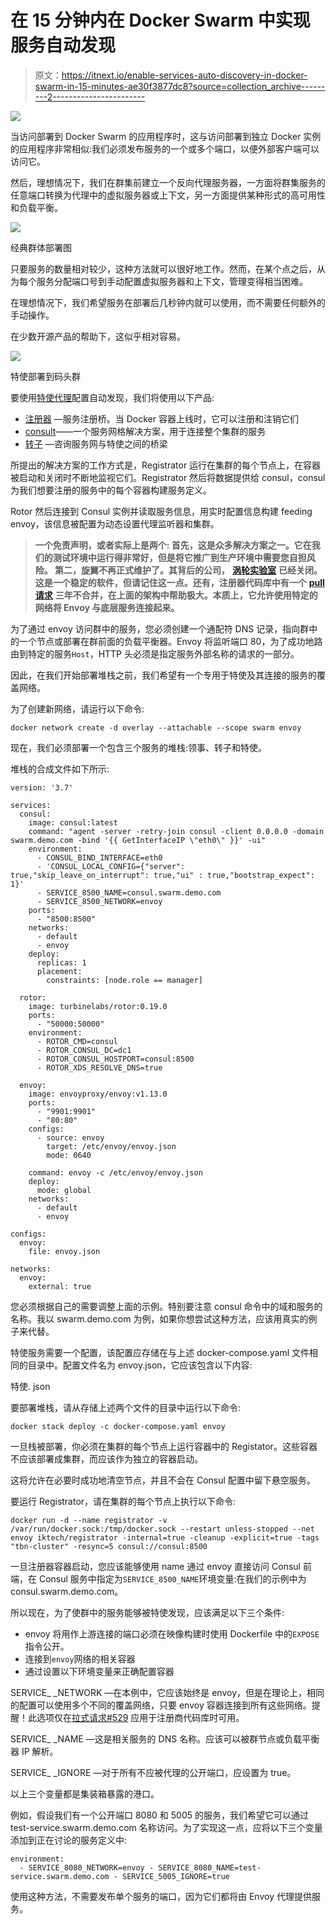 # 在 15 分钟内在 Docker Swarm 中实现服务自动发现

> 原文：<https://itnext.io/enable-services-auto-discovery-in-docker-swarm-in-15-minutes-ae30f3877dc8?source=collection_archive---------2----------------------->

![](img/3b550b4678379a995b42880f525047ff.png)

当访问部署到 Docker Swarm 的应用程序时，这与访问部署到独立 Docker 实例的应用程序非常相似:我们必须发布服务的一个或多个端口，以便外部客户端可以访问它。

然后，理想情况下，我们在群集前建立一个反向代理服务器，一方面将群集服务的任意端口转换为代理中的虚拟服务器或上下文，另一方面提供某种形式的高可用性和负载平衡。

![](img/9aa71e434566b0f511b273076457070e.png)

经典群体部署图

只要服务的数量相对较少，这种方法就可以很好地工作。然而，在某个点之后，从为每个服务分配端口号到手动配置虚拟服务器和上下文，管理变得相当困难。

在理想情况下，我们希望服务在部署后几秒钟内就可以使用，而不需要任何额外的手动操作。

在少数开源产品的帮助下，这似乎相对容易。

![](img/8470a73c022ce0aeb462cdba88859fa8.png)

特使部署到码头群

要使用[特使代理](https://www.envoyproxy.io/)配置自动发现，我们将使用以下产品:

*   [注册器](https://github.com/gliderlabs/registrator) —服务注册桥。当 Docker 容器上线时，它可以注册和注销它们
*   [consult](https://www.consul.io/)——一个服务网格解决方案，用于连接整个集群的服务
*   [转子](https://github.com/turbinelabs/rotor) —咨询服务网与特使之间的桥梁

所提出的解决方案的工作方式是，Registrator 运行在集群的每个节点上，在容器被启动和关闭时不断地监视它们。Registrator 然后将数据提供给 consul，consul 为我们想要注册的服务中的每个容器构建服务定义。

Rotor 然后连接到 Consul 实例并读取服务信息，用实时配置信息构建 feeding envoy，该信息被配置为动态设置代理监听器和集群。

> **一个免责声明，或者实际上是两个:
> 首先，这是众多解决方案之一。它在我们的测试环境中运行得非常好，但是将它推广到生产环境中需要您自担风险。
> 第二，旋翼不再正式维护了。其背后的公司，** [**涡轮实验室**](https://www.turbinelabs.io/) **已经关闭。这是一个稳定的软件，但请记住这一点。还有，注册器代码库中有一个** [**pull 请求**](https://github.com/gliderlabs/registrator/pull/529) **三年不合并，在上面的架构中帮助极大。本质上，它允许使用特定的网络将 Envoy 与底层服务连接起来。**

为了通过 envoy 访问群中的服务，您必须创建一个通配符 DNS 记录，指向群中的一个节点或部署在群前面的负载平衡器。Envoy 将监听端口 80，为了成功地路由到特定的服务`Host`，HTTP 头必须是指定服务外部名称的请求的一部分。

因此，在我们开始部署堆栈之前，我们希望有一个专用于特使及其连接的服务的覆盖网络。

为了创建新网络，请运行以下命令:

```
docker network create -d overlay --attachable --scope swarm envoy
```

现在，我们必须部署一个包含三个服务的堆栈:领事、转子和特使。

堆栈的合成文件如下所示:

```
version: '3.7'

services:
  consul:
    image: consul:latest
    command: "agent -server -retry-join consul -client 0.0.0.0 -domain swarm.demo.com -bind '{{ GetInterfaceIP \"eth0\" }}' -ui"
    environment:
      - CONSUL_BIND_INTERFACE=eth0
      - 'CONSUL_LOCAL_CONFIG={"server": true,"skip_leave_on_interrupt": true,"ui" : true,"bootstrap_expect": 1}'
      - SERVICE_8500_NAME=consul.swarm.demo.com
      - SERVICE_8500_NETWORK=envoy
    ports:
      - "8500:8500"
    networks:
      - default
      - envoy
    deploy:
      replicas: 1
      placement:
        constraints: [node.role == manager]

  rotor:
    image: turbinelabs/rotor:0.19.0
    ports:
      - "50000:50000"
    environment:
      - ROTOR_CMD=consul
      - ROTOR_CONSUL_DC=dc1
      - ROTOR_CONSUL_HOSTPORT=consul:8500
      - ROTOR_XDS_RESOLVE_DNS=true

  envoy:
    image: envoyproxy/envoy:v1.13.0
    ports:
      - "9901:9901"
      - "80:80"
    configs:
      - source: envoy
        target: /etc/envoy/envoy.json
        mode: 0640

    command: envoy -c /etc/envoy/envoy.json
    deploy:
      mode: global
    networks:
      - default
      - envoy

configs:
  envoy:
    file: envoy.json

networks:
  envoy:
    external: true
```

您必须根据自己的需要调整上面的示例。特别要注意 consul 命令中的域和服务的名称。我以 swarm.demo.com 为例，如果你想尝试这种方法，应该用真实的例子来代替。

特使服务需要一个配置，该配置应存储在与上述 docker-compose.yaml 文件相同的目录中。配置文件名为 envoy.json，它应该包含以下内容:

特使. json

要部署堆栈，请从存储上述两个文件的目录中运行以下命令:

```
docker stack deploy -c docker-compose.yaml envoy
```

一旦栈被部署，你必须在集群的每个节点上运行容器中的 Registator。这些容器不应该部署成集群，而应该作为独立的容器启动。

这将允许在必要时成功地清空节点，并且不会在 Consul 配置中留下悬空服务。

要运行 Registrator，请在集群的每个节点上执行以下命令:

```
docker run -d --name registrator -v /var/run/docker.sock:/tmp/docker.sock --restart unless-stopped --net envoy iktech/registrator -internal=true -cleanup -explicit=true -tags "tbn-cluster" -resync=5 consul://consul:8500
```

一旦注册器容器启动，您应该能够使用 name 通过 envoy 直接访问 Consul 前端，在 Consul 服务中指定为`SERVICE_8500_NAME`环境变量:在我们的示例中为 consul.swarm.demo.com。

所以现在，为了使群中的服务能够被特使发现，应该满足以下三个条件:

*   envoy 将用作上游连接的端口必须在映像构建时使用 Dockerfile 中的`EXPOSE`指令公开。
*   连接到`envoy`网络的相关容器
*   通过设置以下环境变量来正确配置容器

SERVICE_ <port>_NETWORK —在本例中，它应该始终是 envoy，但是在理论上，相同的配置可以使用多个不同的覆盖网络，只要 envoy 容器连接到所有这些网络。提醒！此选项仅在[拉式请求#529](https://github.com/gliderlabs/registrator/pull/529) 应用于注册商代码库时可用。</port>

SERVICE_ <port>_NAME —这是相关服务的 DNS 名称。应该可以被群节点或负载平衡器 IP 解析。</port>

SERVICE_ <port>_IGNORE —对于所有不应被代理的公开端口，应设置为 true。</port>

<port>以上三个变量都是集装箱暴露的港口。</port>

例如，假设我们有一个公开端口 8080 和 5005 的服务，我们希望它可以通过 test-service.swarm.demo.com 名称访问。为了实现这一点，应将以下三个变量添加到正在讨论的服务定义中:

```
environment:
  - SERVICE_8080_NETWORK=envoy - SERVICE_8080_NAME=test-service.swarm.demo.com - SERVICE_5005_IGNORE=true
```

使用这种方法，不需要发布单个服务的端口，因为它们都将由 Envoy 代理提供服务。